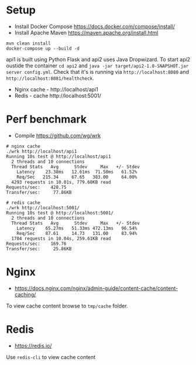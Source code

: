 # Setup

* Install Docker Compose https://docs.docker.com/compose/install/
* Install Apache Maven https://maven.apache.org/install.html

```
mvn clean install
docker-compose up --build -d
```

api1 is built using Python Flask and api2 uses Java Dropwizard.  To start api2 oustide the container `cd api2` and `java -jar target/api2-1.0-SNAPSHOT.jar server config.yml`.  Check that it's is running via `http://localhost:8080` and `http://localhost:8081/healthcheck`.  


* Nginx cache - http://localhost/api1
* Redis - cache http://localhost:5001/


# Perf benchmark

* Compile https://github.com/wg/wrk

```
# nginx cache
./wrk http://localhost/api1
Running 10s test @ http://localhost/api1
  2 threads and 10 connections
  Thread Stats   Avg      Stdev     Max   +/- Stdev
    Latency    23.38ms   12.61ms  71.50ms   61.52%
    Req/Sec   215.34     67.65   383.00     64.00%
  4293 requests in 10.01s, 779.60KB read
Requests/sec:    428.75
Transfer/sec:     77.86KB

# redis cache
./wrk http://localhost:5001/
Running 10s test @ http://localhost:5001/
  2 threads and 10 connections
  Thread Stats   Avg      Stdev     Max   +/- Stdev
    Latency    65.27ms   51.33ms 472.13ms   96.54%
    Req/Sec    87.61     14.73   131.00     83.94%
  1704 requests in 10.04s, 259.61KB read
Requests/sec:    169.76
Transfer/sec:     25.86KB
```

# Nginx

* https://docs.nginx.com/nginx/admin-guide/content-cache/content-caching/

To view cache content browse to `tmp/cache` folder.


# Redis

* https://redis.io/

Use `redis-cli` to view cache content